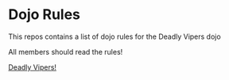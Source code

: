 Dojo Rules
==========

This repos contains a list of dojo rules for the Deadly Vipers dojo

All members should read the rules!

[Deadly Vipers!]("https://github.com/deadlyvipers")

